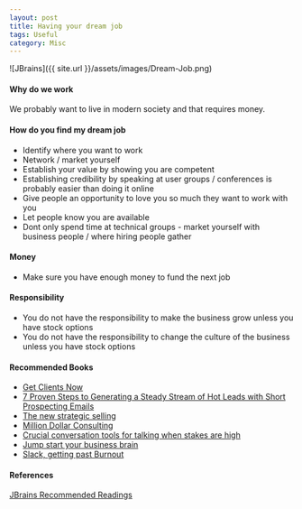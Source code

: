 ```yaml
---
layout: post
title: Having your dream job
tags: Useful
category: Misc
---
```

![JBrains]({{ site.url }}/assets/images/Dream-Job.png)

#### Why do we work ####

We probably want to live in modern society and that requires money.

#### How do you find my dream job ####

- Identify where you want to work  
- Network / market yourself  
- Establish your value by showing you are competent  
- Establishing credibility by speaking at user groups / conferences is probably easier than doing it online  
- Give people an opportunity to love you so much they want to work with you  
- Let people know you are available  
- Dont only spend time at technical groups - market yourself with business people / where hiring people gather  

#### Money ####

- Make sure you have enough money to fund the next job  

#### Responsibility ####

- You do not have the responsibility to make the business grow unless you have stock options  
- You do not have the responsibility to change the culture of the business unless you have stock options  

#### Recommended Books ####

- [Get Clients Now](http://www.amazon.com/gp/product/081443245X/ref=as_li_qf_sp_asin_il_tl?ie=UTF8&camp=1789&creative=9325&creativeASIN=081443245X&linkCode=as2&tag=jbrains.ca-20&linkId=MDVX2V6X4OZMSHD7)  
- [7 Proven Steps to Generating a Steady Stream of Hot Leads with Short Prospecting Emails](https://edgandia.leadpages.net/ifalm1014/?inf_contact_key=3c53bb78c8cd1ae3dd7799acae9714691d7ea2150f9980c2d0f880f9d46bae3c)  
- [The new strategic selling](http://www.amazon.com/gp/product/044669519X/ref=as_li_qf_sp_asin_il_tl?ie=UTF8&camp=1789&creative=9325&creativeASIN=044669519X&linkCode=as2&tag=jbrains.ca-20)  
- [Million Dollar Consulting](http://www.amazon.com/gp/product/0071622101/ref=as_li_qf_sp_asin_il_tl?ie=UTF8&camp=1789&creative=9325&creativeASIN=0071622101&linkCode=as2&tag=jbrains.ca-20&linkId=BI424XSGRDFT7PR5)  
- [Crucial conversation tools for talking when stakes are high](http://www.amazon.com/gp/product/0071771328/ref=as_li_qf_sp_asin_il_tl?ie=UTF8&tag=jbrains.ca-20&linkCode=as2&camp=1789&creative=9325&creativeASIN=0071771328)  
- [Jump start your business brain](http://www.amazon.com/gp/product/1578601797/ref=as_li_qf_sp_asin_il_tl?ie=UTF8&camp=1789&creative=9325&creativeASIN=1578601797&linkCode=as2&tag=jbrains.ca-20&linkId=6UEZ4TLUOQUE7J4K)  
- [Slack, getting past Burnout](http://www.amazon.com/gp/product/0767907698?ie=UTF8&tag=jbrains.ca-20&link_code=as3&camp=211189&creative=373489&creativeASIN=0767907698)


#### References ####

[JBrains Recommended Readings](http://link.jbrains.ca/13o7qTN)

